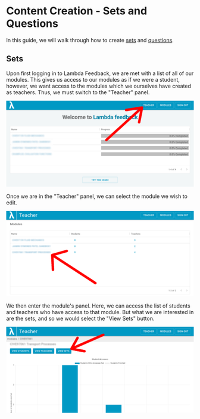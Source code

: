 # Content Creation - Sets and Questions
In this guide, we will walk through how to create [sets](https://lambda-feedback.github.io/Documentation/intro/terminology/#sets) and [questions](https://lambda-feedback.github.io/Documentation/intro/terminology/#questions).

## Sets
Upon first logging in to Lambda Feedback, we are met with a list of all of our modules. This gives us access to our modules as if we were a student, however, we want access to the modules which we ourselves have created as teachers. Thus, we must switch to the "Teacher" panel.

![Lambda Feedback welcome page](./images/content-sets-questions-1.png)

Once we are in the "Teacher" panel, we can select the module we wish to edit.

![Teachers panel](./images/content-sets-questions-2.png)

We then enter the module's panel. Here, we can access the list of students and teachers who have access to that module. But what we are interested in are the sets, and so we would select the "View Sets" button.

![Module panel](./images/content-sets-questions-3.png)
